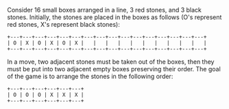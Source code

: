Consider 16 small boxes arranged in a line, 3 red stones, and 3 black stones. Initially, the stones are placed in the boxes as follows (O's represent red stones, X's represent black stones):

```
+---+---+---+---+---+---+---+---+---+---+---+---+---+---+---+---+
| O | X | O | X | O | X |   |   |   |   |   |   |   |   |   |   |
+---+---+---+---+---+---+---+---+---+---+---+---+---+---+---+---+
```

In a move, two adjacent stones must be taken out of the boxes, then they must be put into two adjacent empty boxes preserving their order. The goal of the game is to arrange the stones in the following order:

```
+---+---+---+---+---+---+
| O | O | O | X | X | X |
+---+---+---+---+---+---+
```
